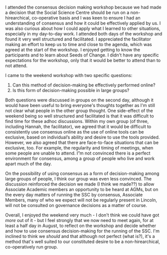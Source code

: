 I attended the consensus decision making workshop because we had made a decision that the Social Science Centre should be run on a non-hirearchical, co-operative basis and I was keen to ensure I had an understanding of consensus and how it could be effectively applied by us. I was also curious about how I could apply what I learned to other situations, especially in my day-to-day work. I attended both days of the workshop and found it very well structured and facilitated. I appreciated the facilitator making an effort to keep us to time and close to the agenda, which was agreed at the start of the workshop. I enjoyed getting to know the participants and to learn about Seeds of Change. I didn't have any specific expectations for the workshop, only that it would be better to attend than to not attend.

I came to the weekend workshop with two specific questions:

1. Can this method of decision-making be effectively performed online?
2. Is this form of decision-making possible in large groups?

Both questions were discussed in groups on the second day, although it would have been useful to bring everyone's thoughts together as I'm still not clear what people in the other group thought. One side-effect of the weekend being so well structured and facilitated is that it was difficult to find time for these adhoc discussions. Within my own group (of three, including Hannah, the facilitator), we agreed that it would be difficult to consistently use consensus online as the use of online tools can be exclusive, based on individual’s ability and desire to use the tools provided. However, we also agreed that there are face-to-face situations that can be exclusive, too. For example, the regularity and timing of meetings, when some people are unable to attend. I”m not convinced there is a perfect environment for consensus, among a group of people who live and work apart much of the day.

On the possibility of using consensus as a form of decision-making among large groups of people, I think our group was even less convinced. The discussion reinforced the decision we made (I think we made??) to allow Associate Academic members an opportunity to be heard at AGMs, but on the every day matters of running the SSC by consensus, Associate Members, many of who we expect will not be regularly present in Lincoln, will not be consulted on governance decisions as a matter of course.

Overall, I enjoyed the weekend very much - I don't think we could have got *more* out of it - but I feel strongly that we now need to meet again, for at least a half day in August, to reflect on the workshop and decide whether and how to use consensus decision-making for the running of the SSC. I'm inclined to think we *should* and that although not perfect (what is?), it's a method that's well suited to our constituted desire to be a non-hirearchical, co-operatively run group.